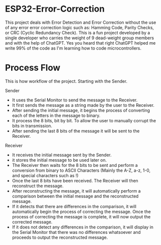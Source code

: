 # ESP32-Error-Correction
This project deals with Error Detection and Error Correction without the use of any error error correction logic such as: Hamming Code, Parity Checks, or CRC (Cyclic Redundancy Check). This is a fun project developed by a single developer who carries the weight of 9 dead-weight group members and with the help of ChatGPT. Yes you heard that right ChatGPT helped me write 99% of the code as I'm learning how to code microcontrollers.

# Process Flow
This is how workflow of the project. Starting with the Sender.

Sender
- It uses the Serial Monitor to send the message to the Receiver.
- It first sends the message as a string made by the user to the Receiver.
- After sending the initial message, it begins the process of converting each of the letters in the message to binary.
- It process the 8 bits, bit by bit. To allow the user to manually corrupt the bits in transmission.
- After sending the last 8 bits of the message it will be sent to the Receiver.

Receiver
- It receives the initial message sent by the Sender.
- it stores the initial message to be used later on.
- The Receiver then waits for the 8 bits to be sent and perform a conversion from binary to ASCII Characters (Mainly the A-Z, a-z, 1-0, and special characters such as !)
- Once the last 8 bits have been received. The Receiver will then reconstruct the message.
- After reconstructing the message, it will automatically perform a comparison between the initial message and the reconstructed message.
- If it detects that there are differences in the comparison, it will automatically begin the process of correcting the message. Once the process of correcting the message is complete, it will now output the corrected message.
- If it does not detect any differences in the comparison, it will display in the Serial Monitor that there was no differences whatsoever and proceeds to output the reconstructed message.
